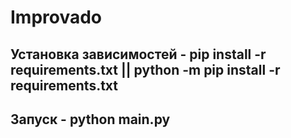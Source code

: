 # Improvado

## Установка зависимостей - pip install -r requirements.txt || python -m pip install -r requirements.txt
## Запуск - python main.py

